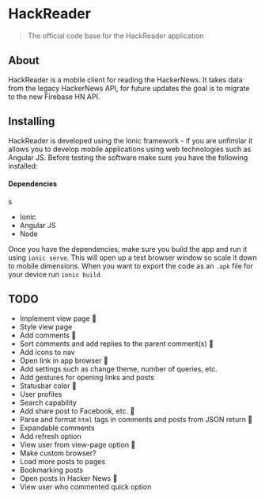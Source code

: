 # HackReader

> The official code base for the HackReader application

## About

HackReader is a mobile client for reading the HackerNews. It takes data from the legacy HackerNews API, for future updates the goal is to migrate to the new Firebase HN API.

## Installing

HackReader is developed using the Ionic framework - if you are unfimilar it allows you to develop mobile applications using web technologies such as Angular JS. Before testing the software make sure you have the following installed:

#### Dependencies
s
* Ionic
* Angular JS
* Node

Once you have the dependencies, make sure you build the app and run it using `ionic serve`. This will open up a test browser window so scale it down to mobile dimensions. When you want to export the code as an `.apk` file for your device run `ionic build`.

## TODO

* Implement view page :small_blue_diamond:
* Style view page
* Add comments :small_blue_diamond:
* Sort comments and add replies to the parent comment(s) :small_blue_diamond:
* Add icons to nav
* Open link in app browser :small_blue_diamond:
* Add settings such as change theme, number of queries, etc.
* Add gestures for opening links and posts
* Statusbar color :small_blue_diamond:
* User profiles
* Search capability
* Add share post to Facebook, etc. :small_blue_diamond:
* Parse and format `html` tags in comments and posts from JSON return :small_blue_diamond:
* Expandable comments
* Add refresh option
* View user from view-page option :small_blue_diamond:
* Make custom browser?
* Load more posts to pages
* Bookmarking posts
* Open posts in Hacker News :small_blue_diamond:
* View user who commented quick option
